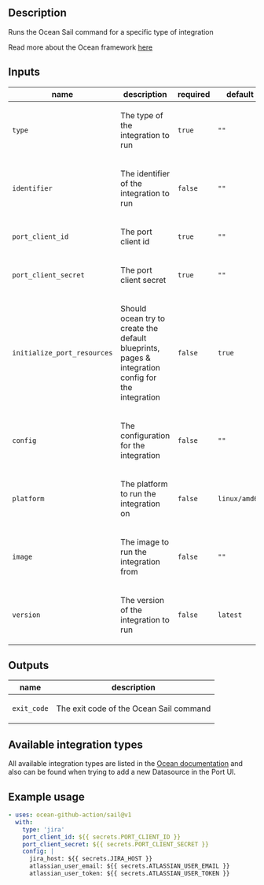 <!-- action-docs-header action="action.yml" -->

<!-- action-docs-header action="action.yml" -->

<!-- action-docs-description action="action.yml" -->
## Description

Runs the Ocean Sail command for a specific type of integration
<!-- action-docs-description action="action.yml" -->

Read more about the Ocean framework [here](https://ocean.getport.io/)

<!-- action-docs-inputs action="action.yml" -->
## Inputs

| name | description | required | default |
| --- | --- | --- | --- |
| `type` | <p>The type of the integration to run</p> | `true` | `""` |
| `identifier` | <p>The identifier of the integration to run</p> | `false` | `""` |
| `port_client_id` | <p>The port client id</p> | `true` | `""` |
| `port_client_secret` | <p>The port client secret</p> | `true` | `""` |
| `initialize_port_resources` | <p>Should ocean try to create the default blueprints, pages &amp; integration config for the integration</p> | `false` | `true` |
| `config` | <p>The configuration for the integration</p> | `false` | `""` |
| `platform` | <p>The platform to run the integration on</p> | `false` | `linux/amd64` |
| `image` | <p>The image to run the integration from</p> | `false` | `""` |
| `version` | <p>The version of the integration to run</p> | `false` | `latest` |
<!-- action-docs-inputs action="action.yml" -->

<!-- action-docs-outputs action="action.yml" -->
## Outputs

| name | description |
| --- | --- |
| `exit_code` | <p>The exit code of the Ocean Sail command</p> |
<!-- action-docs-outputs action="action.yml" -->

## Available integration types

All available integration types are listed in the [Ocean documentation](https://ocean.getport.io/integrations-library/) and also can be found when trying to add a new Datasource in the Port UI.

## Example usage

```yaml
- uses: ocean-github-action/sail@v1
  with:
    type: 'jira'
    port_client_id: ${{ secrets.PORT_CLIENT_ID }}
    port_client_secret: ${{ secrets.PORT_CLIENT_SECRET }}
    config: |
      jira_host: ${{ secrets.JIRA_HOST }}
      atlassian_user_email: ${{ secrets.ATLASSIAN_USER_EMAIL }}
      atlassian_user_token: ${{ secrets.ATLASSIAN_USER_TOKEN }}
```